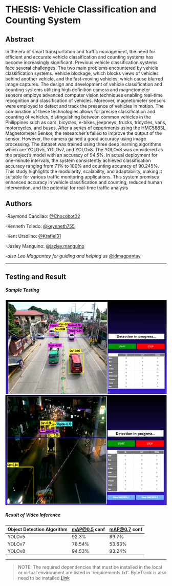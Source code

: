 
# THESIS: Vehicle Classification and Counting System

## Abstract
In the era of smart transportation and traffic management, the need for efficient and accurate vehicle classification and counting systems has become increasingly significant. Previous vehicle classification systems face several challenges. The two main problems encountered by vehicle classification systems. Vehicle blockage, which blocks views of vehicles behind another vehicle, and the fast-moving vehicles, which cause blurred image captures.
The design and development of vehicle classification and counting systems utilizing high definition camera and magnetometer sensors employs advanced computer vision techniques enabling real-time recognition and classification of vehicles. Moreover, magnetometer sensors were employed to detect and track the presence of vehicles in motion. The combination of these technologies allows for precise classification and counting of vehicles, distinguishing between common vehicles in the Philippines such as cars, bicycles, e-bikes, jeepneys, trucks, tricycles, vans, motorcycles, and buses. After a series of experiments using the HMC5883L Magnetometer Sensor, the researcher’s failed to improve the output of the sensor. However, the camera gained a good accuracy using image processing. The dataset was trained using three deep learning algorithms which are YOLOv5, YOLOv7, and YOLOv8. The YOLOv8 was considered as the project’s model with an accuracy of 94.5%. In actual deployment for one-minute intervals, the system consistently achieved classification accuracy ranging from 71% to 100% and counting accuracy of 90.245%.
This study highlights the modularity, scalability, and adaptability, making it suitable for various traffic monitoring applications. This system promises enhanced accuracy in vehicle classification and counting, reduced human intervention, and the potential for real-time traffic analysis


## Authors
-Raymond Cancilao: [@Chocobot02](https://github.com/Chocobot02)

-Kenneth Toledo: [@keynneth755](https://github.com/Keynneth755)

-Kent Ursolino:
[@Krafiel31](https://github.com/krafiel31)

-Jazley Manguino: 
[@jazley.manguino](https://www.facebook.com/jazley.manguino)

-_also Leo Magpantay for guiding and helping us_ [@ldmagpantay](https://github.com/ldmagpantay)

---
## Testing and Result

##### __Sample Testing__
![day](https://raw.githubusercontent.com/Chocobot02/Thesis/63067ba386cd0cbe4d774851f9f585220d632851/Screenshot%202023-11-06%20164554.png)
![noght](https://raw.githubusercontent.com/Chocobot02/Thesis/63067ba386cd0cbe4d774851f9f585220d632851/Screenshot%202023-11-06%20164609.png)

##### __Result of Video Inference__
| Object Detection Algorithm | mAP@0.5 conf | mAP@0.7 conf|
| ------- | ------- | -------- |
| YOLOv5 |92.3% |89.7% |
| YOLOv7 |78.54%|53.63% |
| YOLOv8 |94.53%|93.24% |


---
> NOTE: The required dependencies that must be installed in the local or virtual environment are listed in 'requirements.txt'. ByteTrack is also  need to be installed.[Link](https://github.com/ifzhang/ByteTrack)
